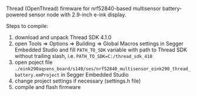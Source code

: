 Thread (OpenThread) firmware for nrf52840-based multisensor battery-powered sensor node with 2.9-inch e-ink display.

Steps to compile:

1) download and unpack Thread SDK 4.1.0
2) open Tools => Options => Building => Global Macros settings in Segger Embedded Studio and fill `PATH_TO_SDK` variable with path to Thread SDK without trailing slash, i.e. `PATH_TO_SDK=C:/thread_sdk_410`
3) open poject file `./eink290aqsens_board/s140/ses/nrf52840_multisensor_eink290_thread_battery.emProject` in Segger Embedded Studio
4) сhange project settings if necessary (settings.h file)
5) compile and flash firmware
